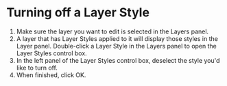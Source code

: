 # Turning off a Layer Style

1. Make sure the layer you want to edit is selected in the Layers panel.
2. A layer that has Layer Styles applied to it will display those styles in the Layer panel. Double-click a Layer Style in the Layers panel to open the Layer Styles control box.
3. In the left panel of the Layer Styles control box, deselect the style you'd like to turn off.
4. When finished, click OK.



